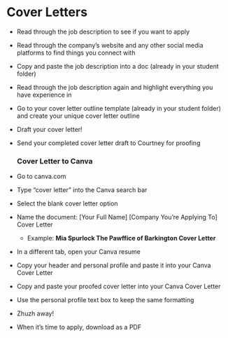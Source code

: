 # Cover Letters

- Read through the job description to see if you want to apply

- Read through the company’s website and any other social media platforms to find things you connect with

- Copy and paste the job description into a doc (already in your student folder) 

- Read through the job description again and highlight everything you have experience in

- Go to your cover letter outline template (already in your student folder) and create your unique cover letter outline

- Draft your cover letter!

- Send your completed cover letter draft to Courtney for proofing

  ### Cover Letter to Canva

- Go to canva.com

- Type “cover letter” into the Canva search bar

- Select the blank cover letter option

- Name the document: [Your Full Name] [Company You’re Applying To] Cover Letter

  - Example: **Mia Spurlock The Pawffice of Barkington Cover Letter** 

- In a different tab, open your Canva resume

- Copy your header and personal profile and paste it into your Canva Cover Letter

- Copy and paste your proofed cover letter into your Canva Cover Letter 

- Use the personal profile text box to keep the same formatting

- Zhuzh away! 

- When it’s time to apply, download as a PDF 